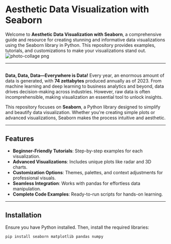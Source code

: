 # Aesthetic Data Visualization with Seaborn

Welcome to **Aesthetic Data Visualization with Seaborn**, a comprehensive guide and resource for creating stunning and informative data visualizations using the Seaborn library in Python. This repository provides examples, tutorials, and customizations to make your visualizations stand out.
![photo-collage png](https://github.com/user-attachments/assets/33cb2338-e279-40eb-9bc5-85678f479caf)



---

## 
**Data, Data, Data—Everywhere is Data!** Every year, an enormous amount of data is generated, with **74 zettabytes** produced annually as of 2023. From machine learning and deep learning to business analytics and beyond, data drives decision-making across industries. However, raw data is often incomprehensible, making visualization an essential tool to unlock insights.

This repository focuses on **Seaborn**, a Python library designed to simplify and beautify data visualization. Whether you're creating simple plots or advanced visualizations, Seaborn makes the process intuitive and aesthetic.

---

## Features

- **Beginner-Friendly Tutorials**: Step-by-step examples for each visualization.
- **Advanced Visualizations**: Includes unique plots like radar and 3D charts.
- **Customization Options**: Themes, palettes, and context adjustments for professional visuals.
- **Seamless Integration**: Works with pandas for effortless data manipulation.
- **Complete Code Examples**: Ready-to-run scripts for hands-on learning.

---

## Installation

Ensure you have Python installed. Then, install the required libraries:

```bash
pip install seaborn matplotlib pandas numpy

